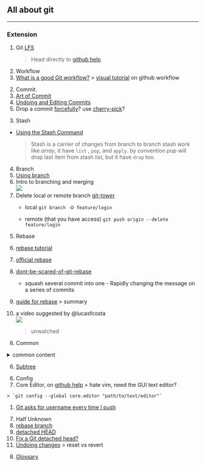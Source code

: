 ## All about git
---

### Extension
1. Git [LFS][git-lfs]
   > Head directly to [github help][gh-git-lfs]

[git-lfs]: https://git-lfs.github.com/
[gh-git-lfs]: https://help.github.com/en/github/managing-large-files


2. Workflow
  1. [What is a good Git workflow?](workflow1)
    > [visual tutorial](https://guides.github.com/introduction/flow/) on github workflow

[workflow1]: https://git-scm.com/book/tr/v2/Git-Tools-Rewriting-History "Better use official"

2. Commit.
  1. [Art of Commit](commit1)
  1. [Undoing and Editing Commits](commit1)
  1. Drop a commit [forcefully](https://stackoverflow.com/questions/1338728/delete-commits-from-a-branch-in-git)? use [cherry-pick](https://www.clock.co.uk/insight/deleting-a-git-commit)?

[commit1]: http://alistapart.com/article/the-art-of-the-commit?utm_source=hashnode.com "The Art of the commit by David Demaree"
[commit2]: https://www.oreilly.com/library/view/git-pocket-guide/9781449327507/ch04.html

3. Stash
  - [Using the Stash Command][stash1]
     > Stash is a carrier of changes from branch to branch
     > stash work like *array*, it have `list` , `pop`, and `apply`.
     > by convention pop will drop last item from stash list, but it have `drop` too.

[stash1]: https://www.youtube.com/watch?v=KLEDKgMmbBI

4. Branch
  1. [Using branch][using-branch]
  1. Intro to branching and merging<br>
  [![](https://img.youtube.com/vi/FyAAIHHClqI/0.jpg)](https://www.youtube.com/watch?v=FyAAIHHClqI)
  1. Delete local or remote branch [git-tower](branch1)
      - local
			  `git branch -D feature/login`

      - remote (that you have access)
		 	  `git push origin --delete feature/login`

[using-branch]: https://www.atlassian.com/git/tutorials/using-branches
[branch1]: https://www.git-tower.com/learn/git/faq/delete-remote-branch

5. Rebase
  1. [rebase tutorial](rebase2)
  1. [official rebase](rebase1)
  1. [dont-be-scared-of-git-rebase](rebase3)<br>
      - squash several commit into one
    - Rapidly changing the message on a series of commits

  1. [guide for rebase](rebase4)
    > summary

  1. a video suggested by @lucasfcosta<br>
[![](https://img.youtube.com/vi/SxzjZtJwOgo/0.jpg)](https://www.youtube.com/watch?v=SxzjZtJwOgo)
     > unwatched

[rebase1]: https://git-scm.com/book/tr/v2/Git-Tools-Rewriting-History "Better use official"
[rebase2]: http://rypress.com/tutorials/git/rebasing "tutorial based rebase"
[rebase3]: https://nathanleclaire.com/blog/2014/09/14/dont-be-scared-of-git-rebase/
[rebase4]: https://code.tutsplus.com/tutorials/rewriting-history-with-git-rebase--cms-23191
[rebase-video1]: https://www.youtube.com/watch?v=SxzjZtJwOgo

6. Common
  <details><summary>common content</summary>

    1. [How can I delete a file from git repo?](common1)<br>
    1. [What are the differences between 'git pull' and 'git fetch'?](common2)
    1. [git show-ref](common3)
    1. [ignore file](common4)
    1. [undo modification of one file](common5)
    1. [Please, oh please, use git pull --rebase](common6)
    1. [getting solid at git rebase vs merge](common7)
    1. [git guide no deep shit :)](common8)
    1. [SO QA tag or branch](common9)
    1. clone specific branch
      > git clone -b [branch] [remote_repo]

    1. Use git as to [deploy][git-auto-deploy] your code on vps. alternatively when you store [repo DO][auto-deploy-do]

    1. git log
      > the log of commits, starting from HEAD, and traversing through each connected commit. It’ll start from HEAD and go to the next commit in the chain, then the commit attached to that, etc.  by [joenash][joenashProfile]

    1. git reflog
      > reflog on the other hand is all the commits, not just ones currently connected to HEAD. This is what makes reflog such a powerful tool: it retains commits even once they’ve been revised, reverted or removed. by [joenash][joenashProfile]

    1. [Git rebase interactive the last n commits][commmon10]
    1. [Revert multiple git commits][common11]
    1. [Change commit author at one specific commit][common12]

  </details>


[common1]: http://stackoverflow.com/questions/2047465/how-can-i-delete-a-file-from-git-repo "stackoverflow questions"
[common2]: http://stackoverflow.com/questions/292357/what-are-the-differences-between-git-pull-and-git-fetch "stackoverflow question"
[common3]: https://git-scm.com/docs/git-show-ref
[common4]: https://help.github.com/articles/ignoring-files/ "on our beloved github"
[common5]: http://stackoverflow.com/questions/692246/undo-working-copy-modifications-of-one-file-in-git
[common6]: https://coderwall.com/p/7aymfa/please-oh-please-use-git-pull-rebase
[common7]: https://medium.com/@porteneuve/getting-solid-at-git-rebase-vs-merge-4fa1a48c53aa#.fa8ctsh9o
[common8]: http://rogerdudler.github.io/git-guide/ "no deep shit"
[common9]: http://stackoverflow.com/questions/1457103/how-is-a-tag-different-from-a-branch-which-should-i-use-here
[joenashProfile]: https://github.com/joenash
[commmon10]: https://stackoverflow.com/questions/41464752/git-rebase-interactive-the-last-n-commits
[common11]: https://stackoverflow.com/questions/1463340/revert-multiple-git-commits
[common12]: https://stackoverflow.com/questions/3042437/change-commit-author-at-one-specific-commit
[auto-deploy-do]: https://www.digitalocean.com/community/tutorials/how-to-set-up-automatic-deployment-with-git-with-a-vps
[git-auto-deploy]: https://medium.com/@francoisromain/vps-deploy-with-git-fea605f1303b

6. [Subtree][git-subtree-intro]

[git-subtree-intro]: https://www.atlassian.com/git/tutorials/git-subtree

6. Config
  1. Core Editor, on [github help](config1)
    > hate vim, need the GUI text editor?

    > `git config --global core.editor "path/to/text/editor"`

  1. [Git asks for username every time I push][config2]

[config1]: https://help.github.com/articles/associating-text-editors-with-git/
[config2]: https://stackoverflow.com/questions/11403407/git-asks-for-username-every-time-i-push

7. Half Unknown
  1. [rebase branch][half1]
  1. [detached HEAD][half2]
  1. [Fix a Git detached head?][half3]
  1. [Undoing changes][half4]
    > reset vs revert

[half1]: https://stackoverflow.com/questions/14893399/rebase-feature-branch-onto-another-feature-branch
[half2]: https://stackoverflow.com/questions/5772192/how-can-i-reconcile-detached-head-with-master-origin
[half3]: https://stackoverflow.com/questions/10228760/fix-a-git-detached-head
[half4]: https://www.atlassian.com/git/tutorials/undoing-changes

8. [Glossary](https://jk.gs/gitglossary.html)
